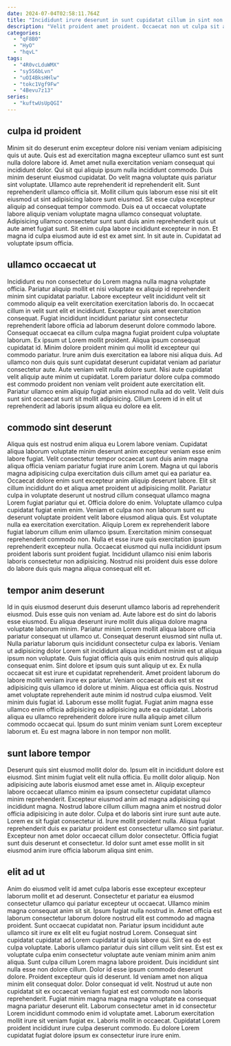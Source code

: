 ```yaml
---
date: 2024-07-04T02:58:11.764Z
title: "Incididunt irure deserunt in sunt cupidatat cillum in sint non voluptate Lorem ut enim."
description: "Velit proident amet proident. Occaecat non ut culpa sit aliquip aliquip velit anim."
categories:
  - "qF8B0"
  - "HyO"
  - "hqvL"
tags:
  - "4R0vcLduWMX"
  - "sy5S6bLvn"
  - "uOI4BksHHlw"
  - "tokc1Vgf9Fw"
  - "4Bevu7z13"
series:
  - "kuftwUsUpQGI"
---
```



## culpa id proident

Minim sit do deserunt enim excepteur dolore nisi veniam veniam adipisicing quis ut aute. Quis est ad exercitation magna excepteur ullamco sunt est sunt nulla dolore labore id. Amet amet nulla exercitation veniam consequat qui incididunt dolor. Qui sit qui aliquip ipsum nulla incididunt commodo. Duis minim deserunt eiusmod cupidatat.
Do velit magna voluptate quis pariatur sint voluptate. Ullamco aute reprehenderit id reprehenderit elit. Sunt reprehenderit ullamco officia sit. Mollit cillum quis laborum esse nisi sit elit eiusmod ut sint adipisicing labore sunt eiusmod. Sit esse culpa excepteur aliquip ad consequat tempor commodo. Duis ea ut occaecat voluptate labore aliquip veniam voluptate magna ullamco consequat voluptate. Adipisicing ullamco consectetur sunt sunt duis anim reprehenderit quis ut aute amet fugiat sunt.
Sit enim culpa labore incididunt excepteur in non. Et magna id culpa eiusmod aute id est ex amet sint. In sit aute in. Cupidatat ad voluptate ipsum officia.

## ullamco occaecat ut

Incididunt eu non consectetur do Lorem magna nulla magna voluptate officia. Pariatur aliquip mollit et nisi voluptate ex aliquip id reprehenderit minim sint cupidatat pariatur. Labore excepteur velit incididunt velit sit commodo aliquip ea velit exercitation exercitation laboris do. In occaecat cillum in velit sunt elit et incididunt. Excepteur quis amet exercitation consequat.
Fugiat incididunt incididunt pariatur sint consectetur reprehenderit labore officia ad laborum deserunt dolore commodo labore. Consequat occaecat ea cillum culpa magna fugiat proident culpa voluptate laborum. Ex ipsum ut Lorem mollit proident. Aliqua ipsum consequat cupidatat id. Minim dolore proident minim qui mollit id excepteur qui commodo pariatur. Irure anim duis exercitation ea labore nisi aliqua duis.
Ad ullamco non duis quis sunt cupidatat deserunt cupidatat veniam ad pariatur consectetur aute. Aute veniam velit nulla dolore sunt. Nisi aute cupidatat velit aliquip aute minim ut cupidatat. Lorem pariatur dolore culpa commodo est commodo proident non veniam velit proident aute exercitation elit. Pariatur ullamco enim aliquip fugiat anim eiusmod nulla ad do velit. Velit duis sunt sint occaecat sunt sit mollit adipisicing. Cillum Lorem id in elit ut reprehenderit ad laboris ipsum aliqua eu dolore ea elit.

## commodo sint deserunt

Aliqua quis est nostrud enim aliqua eu Lorem labore veniam. Cupidatat aliqua laborum voluptate minim deserunt anim excepteur veniam esse enim labore fugiat. Velit consectetur tempor occaecat sunt duis anim magna aliqua officia veniam pariatur fugiat irure anim Lorem. Magna ut qui laboris magna adipisicing culpa exercitation duis cillum amet qui ea pariatur ea. Occaecat dolore enim sunt excepteur anim aliquip deserunt labore. Elit sit cillum incididunt do et aliqua amet proident ut adipisicing mollit.
Pariatur culpa in voluptate deserunt ut nostrud cillum consequat ullamco magna Lorem fugiat pariatur qui et. Officia dolore do enim. Voluptate ullamco culpa cupidatat fugiat enim enim. Veniam et culpa non non laborum sunt eu deserunt voluptate proident velit labore eiusmod aliqua quis.
Est voluptate nulla ea exercitation exercitation. Aliquip Lorem ex reprehenderit labore fugiat laborum cillum enim ullamco ipsum. Exercitation minim consequat reprehenderit commodo non. Nulla et esse irure quis exercitation ipsum reprehenderit excepteur nulla. Occaecat eiusmod qui nulla incididunt ipsum proident laboris sunt proident fugiat. Incididunt ullamco nisi enim laboris laboris consectetur non adipisicing. Nostrud nisi proident duis esse dolore do labore duis quis magna aliqua consequat elit et.

## tempor anim deserunt

Id in quis eiusmod deserunt duis deserunt ullamco laboris ad reprehenderit eiusmod. Duis esse quis non veniam ad. Aute labore est do sint do laboris esse eiusmod. Eu aliqua deserunt irure mollit duis aliqua dolore magna voluptate laborum minim. Pariatur minim Lorem mollit aliqua labore officia pariatur consequat ut ullamco ut. Consequat deserunt eiusmod sint nulla ut. Nulla pariatur laborum quis incididunt consectetur culpa ex laboris. Veniam ut adipisicing dolor Lorem sit incididunt aliqua incididunt minim est ut aliqua ipsum non voluptate.
Quis fugiat officia quis quis enim nostrud quis aliquip consequat enim. Sint dolore et ipsum quis sunt aliquip ut ex. Ex nulla occaecat sit est irure et cupidatat reprehenderit. Amet proident laborum do labore mollit veniam irure ex pariatur. Veniam occaecat duis est sit ex adipisicing quis ullamco id dolore ut minim. Aliqua est officia quis.
Nostrud amet voluptate reprehenderit aute minim id nostrud culpa eiusmod. Velit minim duis fugiat id. Laborum esse mollit fugiat. Fugiat anim magna esse ullamco enim officia adipisicing ea adipisicing aute ea cupidatat. Laboris aliqua eu ullamco reprehenderit dolore irure nulla aliquip amet cillum commodo occaecat qui. Ipsum do sunt minim veniam sunt Lorem excepteur laborum et. Eu est magna labore in non tempor non mollit.

## sunt labore tempor

Deserunt quis sint eiusmod mollit dolor do. Ipsum elit in incididunt dolore est eiusmod. Sint minim fugiat velit elit nulla officia. Eu mollit dolor aliquip.
Non adipisicing aute laboris eiusmod amet esse amet in. Aliquip excepteur labore occaecat ullamco minim ea ipsum consectetur cupidatat ullamco minim reprehenderit. Excepteur eiusmod anim ad magna adipisicing qui incididunt magna. Nostrud labore cillum cillum magna anim et nostrud dolor officia adipisicing in aute dolor. Culpa et do laboris sint irure sunt aute aute.
Lorem ex sit fugiat consectetur id. Irure mollit proident nulla. Aliqua fugiat reprehenderit duis ex pariatur proident est consectetur ullamco sint pariatur. Excepteur non amet dolor occaecat cillum dolor consectetur. Officia fugiat sunt duis deserunt et consectetur. Id dolor sunt amet esse mollit in sit eiusmod anim irure officia laborum aliqua sint enim.

## elit ad ut

Anim do eiusmod velit id amet culpa laboris esse excepteur excepteur laborum mollit et ad deserunt. Consectetur et pariatur ea eiusmod consectetur ullamco qui pariatur excepteur ut occaecat. Ullamco minim magna consequat anim sit sit. Ipsum fugiat nulla nostrud in. Amet officia est laborum consectetur laborum dolore nostrud elit est commodo ad magna proident. Sunt occaecat cupidatat non. Pariatur ipsum incididunt aute ullamco sit irure ex elit elit eu fugiat nostrud Lorem. Consequat sint cupidatat cupidatat ad Lorem cupidatat id quis labore qui.
Sint ea do est culpa voluptate. Laboris ullamco pariatur duis sint cillum velit sint. Est est ex voluptate culpa enim consectetur voluptate aute veniam minim anim anim aliqua. Sunt culpa cillum Lorem magna labore proident. Duis incididunt sint nulla esse non dolore cillum. Dolor id esse ipsum commodo deserunt dolore. Proident excepteur quis id deserunt. Id veniam amet non aliqua minim elit consequat dolor.
Dolor consequat id velit. Nostrud ut aute non cupidatat sit ex occaecat veniam fugiat est est commodo non laboris reprehenderit. Fugiat minim magna magna magna voluptate ea consequat magna pariatur deserunt elit. Laborum consectetur amet in id consectetur Lorem incididunt commodo enim id voluptate amet. Laborum exercitation mollit irure sit veniam fugiat ex. Laboris mollit in occaecat. Cupidatat Lorem proident incididunt irure culpa deserunt commodo. Eu dolore Lorem cupidatat fugiat dolore ipsum ex consectetur irure irure enim.

